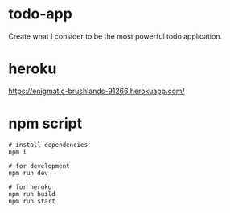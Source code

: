 # todo-app

Create what I consider to be the most powerful todo application.

# heroku

https://enigmatic-brushlands-91266.herokuapp.com/

# npm script

```
# install dependencies
npm i

# for development
npm run dev

# for heroku
npm run build
npm run start
```

